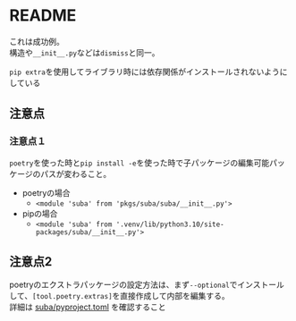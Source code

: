# README

これは成功例。  
構造や`__init__.py`などは`dismiss`と同一。


`pip extra`を使用してライブラリ時には依存関係がインストールされないようにしている  


## 注意点

### 注意点１
`poetry`を使った時と`pip install -e`を使った時で子パッケージの編集可能パッケージのパスが変わること。  
- poetryの場合
  - `<module 'suba' from 'pkgs/suba/suba/__init__.py'>`
- pipの場合
  - `<module 'suba' from '.venv/lib/python3.10/site-packages/suba/__init__.py'>`

## 注意点2

poetryのエクストラパッケージの設定方法は、まず`--optional`でインストールして、`[tool.poetry.extras]`を直接作成して内部を編集する。  
詳細は [suba/pyproject.toml](suba/pyproject.toml) を確認すること
